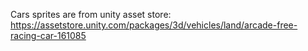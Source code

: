 
Cars sprites are from unity asset store:
https://assetstore.unity.com/packages/3d/vehicles/land/arcade-free-racing-car-161085
